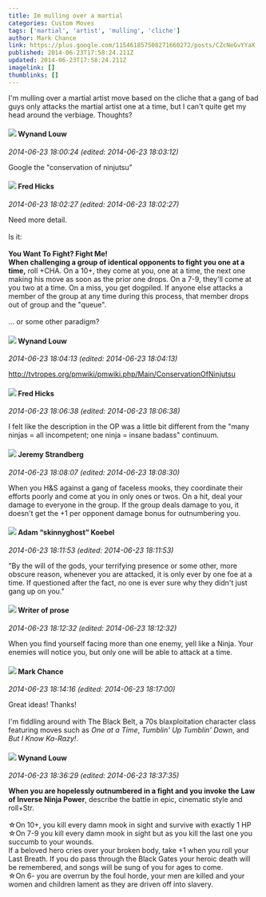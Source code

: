 ```yaml
---
title: Im mulling over a martial
categories: Custom Moves
tags: ['martial', 'artist', 'mulling', 'cliche']
author: Mark Chance
link: https://plus.google.com/115461857508271660272/posts/CZcNeGvYYaX
published: 2014-06-23T17:58:24.211Z
updated: 2014-06-23T17:58:24.211Z
imagelink: []
thumblinks: []
---
```


I&#39;m mulling over a martial artist move based on the cliche that a gang of bad guys only attacks the martial artist one at a time, but I can&#39;t quite get my head around the verbiage. Thoughts?
<div id='comment z12yipuq0kiit542522ucnsjbqndgtj3h'>
  <h4><img src='{{site.baseurl}}//images/avatars/111256963556395023796_photo.jpg'> Wynand Louw</h4>
      <p><cite>2014-06-23 18:00:24 (edited: 2014-06-23 18:03:12)</cite></p>
        <p>Google the &quot;conservation of ninjutsu&quot;</p>
</div>
        

<div id='comment z12yipuq0kiit542522ucnsjbqndgtj3h'>
  <h4><img src='{{site.baseurl}}//images/avatars/105843491826683668595_photo.jpg'> Fred Hicks</h4>
      <p><cite>2014-06-23 18:02:27 (edited: 2014-06-23 18:02:27)</cite></p>
        <p>Need more detail. <br /><br />Is it:<br /><br /><b>You Want To Fight? Fight Me!</b><br /><b>When challenging a group of identical opponents to fight you one at a time,</b> roll +CHA. On a 10+, they come at you, one at a time, the next one making his move as soon as the prior one drops. On a 7-9, they&#39;ll come at you two at a time. On a miss, you get dogpiled. If anyone else attacks a member of the group at any time during this process, that member drops out of group and the &quot;queue&quot;. <br /><br />... or some other paradigm?</p>
</div>
        

<div id='comment z12yipuq0kiit542522ucnsjbqndgtj3h'>
  <h4><img src='{{site.baseurl}}//images/avatars/111256963556395023796_photo.jpg'> Wynand Louw</h4>
      <p><cite>2014-06-23 18:04:13 (edited: 2014-06-23 18:04:13)</cite></p>
        <p><a href="http://tvtropes.org/pmwiki/pmwiki.php/Main/ConservationOfNinjutsu" class="ot-anchor">http://tvtropes.org/pmwiki/pmwiki.php/Main/ConservationOfNinjutsu</a></p>
</div>
        

<div id='comment z12yipuq0kiit542522ucnsjbqndgtj3h'>
  <h4><img src='{{site.baseurl}}//images/avatars/105843491826683668595_photo.jpg'> Fred Hicks</h4>
      <p><cite>2014-06-23 18:06:38 (edited: 2014-06-23 18:06:38)</cite></p>
        <p>I felt like the description in the OP was a little bit different from the &quot;many ninjas = all incompetent; one ninja = insane badass&quot; continuum.</p>
</div>
        

<div id='comment z12yipuq0kiit542522ucnsjbqndgtj3h'>
  <h4><img src='{{site.baseurl}}//images/avatars/102595580176380683252_photo.jpg'> Jeremy Strandberg</h4>
      <p><cite>2014-06-23 18:08:07 (edited: 2014-06-23 18:08:30)</cite></p>
        <p>When you H&amp;S against a gang of faceless mooks, they coordinate their efforts poorly and come at you in only ones or twos. On a hit, deal your damage to everyone in the group. If the group deals damage to you, it doesn&#39;t get the +1 per opponent damage bonus for outnumbering you.</p>
</div>
        

<div id='comment z12yipuq0kiit542522ucnsjbqndgtj3h'>
  <h4><img src='{{site.baseurl}}//images/avatars/112484087750169360510_photo.jpg'> Adam “skinnyghost” Koebel</h4>
      <p><cite>2014-06-23 18:11:53 (edited: 2014-06-23 18:11:53)</cite></p>
        <p>&quot;By the will of the gods, your terrifying presence or some other, more obscure reason, whenever you are attacked, it is only ever by one foe at a time. If questioned after the fact, no one is ever sure why they didn&#39;t just gang up on you.&quot;</p>
</div>
        

<div id='comment z12yipuq0kiit542522ucnsjbqndgtj3h'>
  <h4><img src='{{site.baseurl}}//images/avatars/102776216298094301937_photo.jpg'> Writer of prose</h4>
      <p><cite>2014-06-23 18:12:32 (edited: 2014-06-23 18:12:32)</cite></p>
        <p>When you find yourself facing more than one enemy, yell like a Ninja. Your enemies will notice you, but only one will be able to attack at a time.</p>
</div>
        

<div id='comment z12yipuq0kiit542522ucnsjbqndgtj3h'>
  <h4><img src='{{site.baseurl}}//images/avatars/115461857508271660272_photo.jpg'> Mark Chance</h4>
      <p><cite>2014-06-23 18:14:16 (edited: 2014-06-23 18:17:00)</cite></p>
        <p>Great ideas! Thanks!<br /><br />I&#39;m fiddling around with The Black Belt, a 70s blaxploitation character class featuring moves such as <i>One at a Time</i>, <i>Tumblin&#39; Up Tumblin&#39; Down</i>, and <i>But I Know Ka-Razy!</i>.</p>
</div>
        

<div id='comment z12yipuq0kiit542522ucnsjbqndgtj3h'>
  <h4><img src='{{site.baseurl}}//images/avatars/111256963556395023796_photo.jpg'> Wynand Louw</h4>
      <p><cite>2014-06-23 18:36:29 (edited: 2014-06-23 18:37:35)</cite></p>
        <p><b>When you are hopelessly outnumbered in a fight and you invoke the Law of Inverse Ninja Power</b>, describe the battle in epic, cinematic style and roll+Str.<br /><br />☆On 10+, you kill every damn mook in sight and survive with exactly 1 HP<br />☆On 7-9 you kill every damn mook in sight but as you kill the last one you succumb to your wounds.<br />If a beloved hero cries over your broken body, take +1 when you roll your Last Breath. If you do pass through the Black Gates your heroic death will be remembered, and songs will be sung of you for ages to come.<br />☆On 6- you are overrun by the foul horde, your men are killed and your women and children lament as they are driven off into slavery.</p>
</div>
        